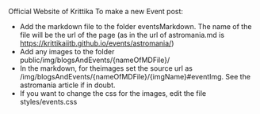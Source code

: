 Official Website of Krittika
To make a new Event post:
* Add the markdown file to the folder eventsMarkdown. The name of the file will be the url of the page (as in the url of astromania.md is https://krittikaiitb.github.io/events/astromania/)
* Add any images to the folder public/img/blogsAndEvents/{nameOfMDFile}/
* In the markdown, for theimages set the source url as /img/blogsAndEvents/{nameOfMDFile}/{imgName}#eventImg. See the astromania article if in doubt.
* If you want to change the css for the images, edit the file styles/events.css
